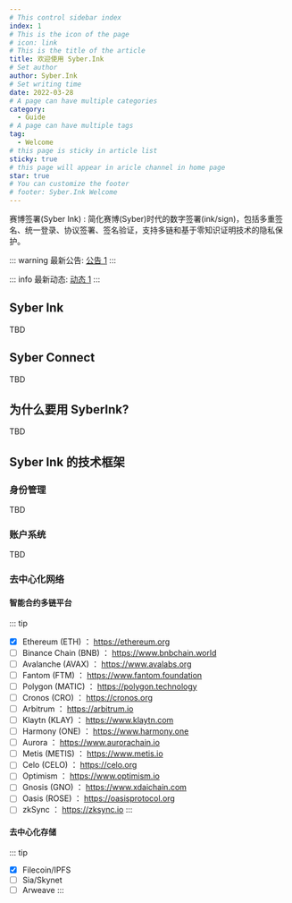 ```yaml
---
# This control sidebar index
index: 1
# This is the icon of the page
# icon: link
# This is the title of the article
title: 欢迎使用 Syber.Ink
# Set author
author: Syber.Ink
# Set writing time
date: 2022-03-28
# A page can have multiple categories
category:
  - Guide
# A page can have multiple tags
tag: 
  - Welcome
# this page is sticky in article list
sticky: true
# this page will appear in aricle channel in home page
star: true
# You can customize the footer
# footer: Syber.Ink Welcome
---
```


赛博签署(Syber Ink) : 简化赛博(Syber)时代的数字签署(ink/sign)，包括多重签名、统一登录、协议签署、签名验证，支持多链和基于零知识证明技术的隐私保护。

<!-- more -->
::: warning
最新公告: [公告 1](/zh/blog/announcements/article1)
:::

::: info
最新动态: [动态 1](/zh/blog/news/article1)
:::

## Syber Ink
TBD

## Syber Connect
TBD

## 为什么要用 SyberInk?
TBD

## Syber Ink 的技术框架
### 身份管理
TBD

### 账户系统
TBD

### 去中心化网络

#### 智能合约多链平台
::: tip
- [x] Ethereum (ETH) ： https://ethereum.org
- [ ] Binance Chain (BNB) ： https://www.bnbchain.world
- [ ] Avalanche (AVAX) ： https://www.avalabs.org
- [ ] Fantom (FTM) ： https://www.fantom.foundation
- [ ] Polygon (MATIC) ： https://polygon.technology
- [ ] Cronos (CRO) ： https://cronos.org
- [ ] Arbitrum ： https://arbitrum.io
- [ ] Klaytn (KLAY) ： https://www.klaytn.com
- [ ] Harmony (ONE) ： https://www.harmony.one
- [ ] Aurora ： https://www.aurorachain.io
- [ ] Metis (METIS) ： https://www.metis.io
- [ ] Celo (CELO) ： https://celo.org
- [ ] Optimism ： https://www.optimism.io
- [ ] Gnosis (GNO) ： https://www.xdaichain.com
- [ ] Oasis (ROSE) ： https://oasisprotocol.org
- [ ] zkSync ： https://zksync.io
:::

#### 去中心化存储
::: tip
- [x] Filecoin/IPFS
- [ ] Sia/Skynet
- [ ] Arweave
:::